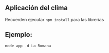 ## Aplicación del clima

Recuerden ejecutar ```npm install``` para las librerias

## Ejemplo:
    
```
node app -d La Romana
```